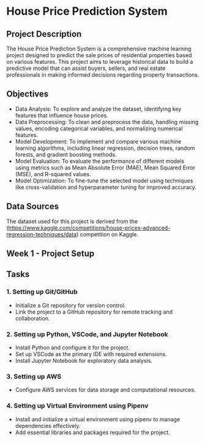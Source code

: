 # House Price Prediction System

## Project Description
The House Price Prediction System is a comprehensive machine learning project designed to predict the sale prices of residential properties based on various features. This project aims to leverage historical data to build a predictive model that can assist buyers, sellers, and real estate professionals in making informed decisions regarding property transactions.

## Objectives
- Data Analysis: To explore and analyze the dataset, identifying key features that influence house prices.
- Data Preprocessing: To clean and preprocess the data, handling missing values, encoding categorical variables, and normalizing numerical features.
- Model Development: To implement and compare various machine learning algorithms, including linear regression, decision trees, random forests, and gradient boosting methods.
- Model Evaluation: To evaluate the performance of different models using metrics such as Mean Absolute Error (MAE), Mean Squared Error (MSE), and R-squared values.
- Model Optimization: To fine-tune the selected model using techniques like cross-validation and hyperparameter tuning for improved accuracy.

## Data Sources
The dataset used for this project is derived from the (https://www.kaggle.com/competitions/house-prices-advanced-regression-techniques/data) competition on Kaggle.

## Week 1 - Project Setup

## Tasks
### 1. Setting up Git/GitHub

- Initialize a Git repository for version control.
- Link the project to a GitHub repository for remote tracking and collaboration.
### 2. Setting up Python, VSCode, and Jupyter Notebook

- Install Python and configure it for the project.
- Set up VSCode as the primary IDE with required extensions.
- Install Jupyter Notebook for exploratory data analysis.
### 3. Setting up AWS

- Configure AWS services for data storage and computational resources.
### 4. Setting up Virtual Environment using Pipenv

- Install and initialize a virtual environment using pipenv to manage dependencies effectively.
- Add essential libraries and packages required for the project.
